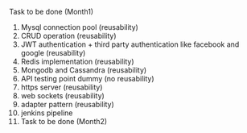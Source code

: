 Task to be done (Month1)
  1. Mysql connection pool (reusability)
  2. CRUD operation  (reusability)
  3. JWT authentication + third party authentication like facebook and google  (reusability)
  4. Redis implementation  (reusability)
  5. Mongodb and Cassandra   (reusability)
  6. API testing point dummy (no reusability)
  7. https server (reusability)
  8. web sockets  (reusability)
  9. adapter pattern (reusability)
  10. jenkins pipeline
  11. Task to be done (Month2)




